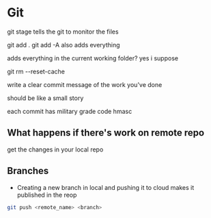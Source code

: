 # Git
git stage tells the git to monitor the files

git add .
git add -A also adds everything

adds everything in the current working folder? yes i suppose

git rm --reset-cache 

write a clear commit message of the work you've done

should be like a small story

each commit has military grade code hmasc

## What happens if there's work on remote repo
get the changes in your local repo 


## Branches
- Creating a new branch in local and pushing it to cloud makes it published in the reop
``` bash
git push <remote_name> <branch> 
```
